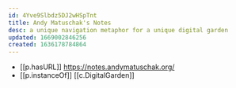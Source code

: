 ```yaml
---
id: 4Yve9Slbdz5DJ2wHSpTnt
title: Andy Matuschak's Notes
desc: a unique navigation metaphor for a unique digital garden
updated: 1669002846256
created: 1636178784864
---
```



- [[p.hasURL]] https://notes.andymatuschak.org/
- [[p.instanceOf]] [[c.DigitalGarden]]
